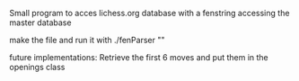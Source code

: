 Small program to acces lichess.org database with a fenstring accessing the master database

make the file and run it with ./fenParser "<fen string>"

future implementations: Retrieve the first 6 moves and put them in the openings class
